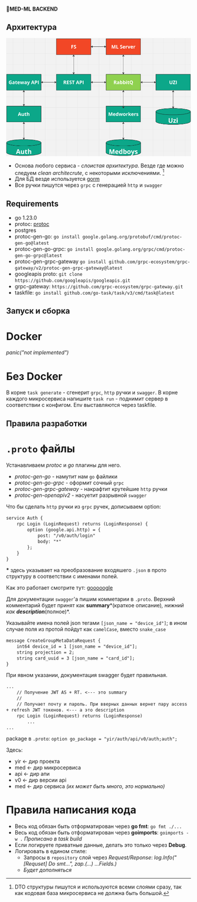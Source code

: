 #### 🌈MED-ML BACKEND

## Архитектура
![arch](img/arch.png)

+ Основа любого сервиса - *слоистая архитектура*. Везде где можно следуем *clean architecrute*, с некоторыми исключениями. [^1]
+ Для БД везде используется [gorm](https://gorm.io/)
+ Все ручки пишутся через `grpc` с генерацией `http` и `swagger`


[^1]: DTO структуры пишутся и используются всеми слоями сразу, так как кодовая база микросервиса не должна быть большой.

## Requirements
+ go 1.23.0
+ protoc: [protoc](https://github.com/protocolbuffers/protobuf)
+ postgres
+ protoc-gen-go: `go install google.golang.org/protobuf/cmd/protoc-gen-go@latest`
+ protoc-gen-go-grpc: `go install google.golang.org/grpc/cmd/protoc-gen-go-grpc@latest`
+ protoc-gen-grpc-gateway `go install github.com/grpc-ecosystem/grpc-gateway/v2/protoc-gen-grpc-gateway@latest`
+ googleapis proto: `git clone https://github.com/googleapis/googleapis.git`
+ grpc-gateway: `https://github.com/grpc-ecosystem/grpc-gateway.git`
+ taskfile: `go install github.com/go-task/task/v3/cmd/task@latest`

## Запуск и сборка

# Docker
*panic("not implemented")*

# Без Docker
В корне `task generate` - сгенерит `grpc`, `http` ручки и `swagger`.
В корне каждого микросервиса напишите `task run` - поднимит сервер в соответствии с конфигом. Env выставляются через taskfile.

## Правила разработки

# `.proto` файлы

Устанавливаем *protoc* и *go* плагины для него.

+ *protoc-gen-go* - намутит нам `go` файлики
+ *protoc-gen-go-grpc* - оформит сочный `grpc`
+ *protoc-gen-grpc-gateway* - накрафтит крутейшие `http` ручки
+ *protoc-gen-openapiv2* - насуетит разрывной `swagger`

Что бы сделать `http` ручки из `grpc` ручек, дописываем option:
```
service Auth {
    rpc Login (LoginRequest) returns (LoginResponse) {
        option (google.api.http) = {
            post: "/v0/auth/login"
            body: "*"
        };
    }
}
```
**\*** здесь указывает на преобразование входяшего `.json` в прото структуру в соответствии с именами полей.

Как это работает смотрите тут: [gooooogle](https://cloud.google.com/endpoints/docs/grpc/transcoding)

Для документации `swagger`'а пишим комметарии в `.proto`. Верхний комментарий будет принят как **summary***(краткое описание)*, нижний как **description***(полное)*.

Указывайте имена полей json тегами `[json_name = "device_id"]`; в ином случае поля из протой пойдут как `camelCase`, вместо `snake_case`
```
message CreateGroupMetaDataRequest {
    int64 device_id = 1 [json_name = "device_id"];
    string projection = 2;
    string card_uuid = 3 [json_name = "card_id"];
}
```
При явном указании, документация swagger будет правильная.

```
...
    // Получение JWT AS + RT. <--- это summary
    //
    // Получает почту и пароль. При вверных данных вернет пару access + refresh JWT токенов. <--- а это description
    rpc Login (LoginRequest) returns (LoginResponse) 
        ...
...
```

package в `.proto`: `option go_package = "yir/auth/api/v0/auth;auth";`

Здесь:
+ yir <- дир проекта
+ med <- дир микросервиса
+ api <- дир апи
+ v0 <- дир версии api
+ med <- дир сервиса *(их может быть много, это нормально)*

# Правила написания кода
+ Весь код обязан быть отформатирован через **go fmt**: `go fmt ./...`
+ Весь код обязан быть отформатирован через **goimports**: `goimports -w .`
*Прописано в task build*
+ Если логируете приватные данные, делать это только через **Debug**.
+ Логировать в едином стиле:
    + Запросы в `repository` слой через *Request/Reponse*: *log.Info("[Requset] Do smt...", zap.(...) ...Fields.)*
    + *Будет дополняться*